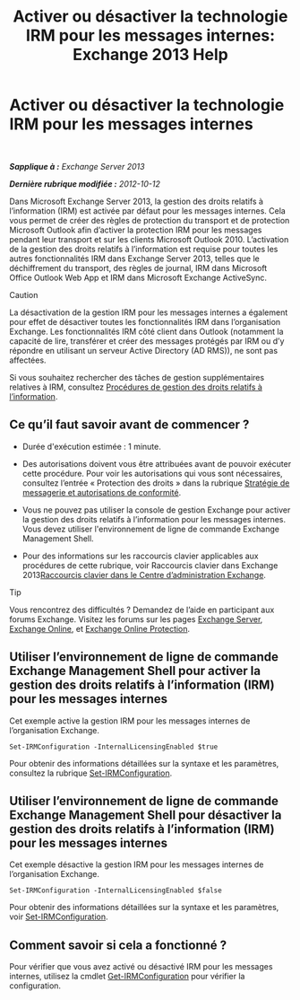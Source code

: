 ﻿---
title: 'Activer ou désactiver la technologie IRM pour les messages internes: Exchange 2013 Help'
TOCTitle: Activer ou désactiver la technologie IRM pour les messages internes
ms:assetid: a6a17f57-5304-41f1-954d-7301857d54a1
ms:mtpsurl: https://technet.microsoft.com/fr-fr/library/Bb124077(v=EXCHG.150)
ms:contentKeyID: 50478831
ms.date: 04/24/2018
mtps_version: v=EXCHG.150
ms.translationtype: HT
---

# Activer ou désactiver la technologie IRM pour les messages internes

 

_**Sapplique à :** Exchange Server 2013_

_**Dernière rubrique modifiée :** 2012-10-12_

Dans Microsoft Exchange Server 2013, la gestion des droits relatifs à l’information (IRM) est activée par défaut pour les messages internes. Cela vous permet de créer des règles de protection du transport et de protection Microsoft Outlook afin d’activer la protection IRM pour les messages pendant leur transport et sur les clients Microsoft Outlook 2010. L’activation de la gestion des droits relatifs à l’information est requise pour toutes les autres fonctionnalités IRM dans Exchange Server 2013, telles que le déchiffrement du transport, des règles de journal, IRM dans Microsoft Office Outlook Web App et IRM dans Microsoft Exchange ActiveSync.

> [!CAUTION]
> La désactivation de la gestion IRM pour les messages internes a également pour effet de désactiver toutes les fonctionnalités IRM dans l’organisation Exchange. Les fonctionnalités IRM côté client dans Outlook (notamment la capacité de lire, transférer et créer des messages protégés par IRM ou d’y répondre en utilisant un serveur Active Directory (AD RMS)), ne sont pas affectées.


Si vous souhaitez rechercher des tâches de gestion supplémentaires relatives à IRM, consultez [Procédures de gestion des droits relatifs à l’information](information-rights-management-procedures-exchange-2013-help.md).

## Ce qu’il faut savoir avant de commencer ?

  - Durée d'exécution estimée : 1 minute.

  - Des autorisations doivent vous être attribuées avant de pouvoir exécuter cette procédure. Pour voir les autorisations qui vous sont nécessaires, consultez l’entrée « Protection des droits » dans la rubrique [Stratégie de messagerie et autorisations de conformité](messaging-policy-and-compliance-permissions-exchange-2013-help.md).

  - Vous ne pouvez pas utiliser la console de gestion Exchange pour activer la gestion des droits relatifs à l’information pour les messages internes. Vous devez utiliser l'environnement de ligne de commande Exchange Management Shell.

  - Pour des informations sur les raccourcis clavier applicables aux procédures de cette rubrique, voir Raccourcis clavier dans Exchange 2013[Raccourcis clavier dans le Centre d’administration Exchange](keyboard-shortcuts-in-the-exchange-admin-center-exchange-online-protection-help.md).

> [!TIP]
> Vous rencontrez des difficultés ? Demandez de l’aide en participant aux forums Exchange. Visitez les forums sur les pages <a href="https://go.microsoft.com/fwlink/p/?linkid=60612">Exchange Server</a>, <a href="https://go.microsoft.com/fwlink/p/?linkid=267542">Exchange Online</a>, et <a href="https://go.microsoft.com/fwlink/p/?linkid=285351">Exchange Online Protection</a>.


## Utiliser l’environnement de ligne de commande Exchange Management Shell pour activer la gestion des droits relatifs à l’information (IRM) pour les messages internes

Cet exemple active la gestion IRM pour les messages internes de l’organisation Exchange.

    Set-IRMConfiguration -InternalLicensingEnabled $true

Pour obtenir des informations détaillées sur la syntaxe et les paramètres, consultez la rubrique [Set-IRMConfiguration](https://technet.microsoft.com/fr-fr/library/dd979792\(v=exchg.150\)).

## Utiliser l’environnement de ligne de commande Exchange Management Shell pour désactiver la gestion des droits relatifs à l’information (IRM) pour les messages internes

Cet exemple désactive la gestion IRM pour les messages internes de l’organisation Exchange.

    Set-IRMConfiguration -InternalLicensingEnabled $false

Pour obtenir des informations détaillées sur la syntaxe et les paramètres, voir [Set-IRMConfiguration](https://technet.microsoft.com/fr-fr/library/dd979792\(v=exchg.150\)).

## Comment savoir si cela a fonctionné ?

Pour vérifier que vous avez activé ou désactivé IRM pour les messages internes, utilisez la cmdlet [Get-IRMConfiguration](https://technet.microsoft.com/fr-fr/library/dd776120\(v=exchg.150\)) pour vérifier la configuration.

